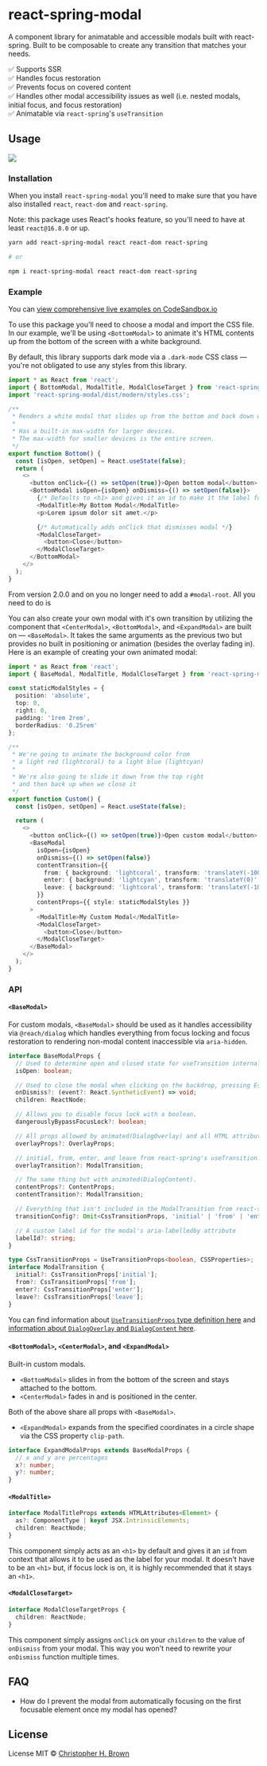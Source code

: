 # react-spring-modal

A component library for animatable and accessible modals built with react-spring. Built to be composable to create any transition that matches your needs.

✅ Supports SSR
<br>
✅ Handles focus restoration
<br>
✅ Prevents focus on covered content
<br>
✅ Handles other modal accessibility issues as well (i.e. nested modals, initial focus, and focus restoration)
<br>
✅ Animatable via `react-spring`'s `useTransition`

## Usage

<!-- TODO: replace with Carbon.now.sh screenshot and add Alt text -->

![](assets/carbon.png)

### Installation

When you install `react-spring-modal` you'll need to make sure that you have also installed `react`, `react-dom` and `react-spring`.

Note: this package uses React's hooks feature, so you'll need to have at least `react@16.8.0` or up.

```bash
yarn add react-spring-modal react react-dom react-spring

# or

npm i react-spring-modal react react-dom react-spring
```

### Example

<!-- TODO: update example after publishing -->

You can [view comprehensive live examples on CodeSandbox.io](https://codesandbox.io/embed/react-spring-modalall-b3wp2?fontsize=14&hidenavigation=1&theme=dark)

To use this package you'll need to choose a modal and import the CSS file. In our example, we'll be using `<BottomModal>` to animate it's HTML contents up from the bottom of the screen with a white background.

By default, this library supports dark mode via a `.dark-mode` CSS class — you're not obligated to use any styles from this library.

```typescript jsx
import * as React from 'react';
import { BottomModal, ModalTitle, ModalCloseTarget } from 'react-spring-modal';
import 'react-spring-modal/dist/modern/styles.css';

/**
 * Renders a white modal that slides up from the bottom and back down when leaving.
 *
 * Has a built-in max-width for larger devices.
 * The max-width for smaller devices is the entire screen.
 */
export function Bottom() {
  const [isOpen, setOpen] = React.useState(false);
  return (
    <>
      <button onClick={() => setOpen(true)}>Open bottom modal</button>
      <BottomModal isOpen={isOpen} onDismiss={() => setOpen(false)}>
        {/* Defaults to <h1> and gives it an id to make it the label for your modal */}
        <ModalTitle>My Bottom Modal</ModalTitle>
        <p>Lorem ipsum dolor sit amet.</p>

        {/* Automatically adds onClick that dismisses modal */}
        <ModalCloseTarget>
          <button>Close</button>
        </ModalCloseTarget>
      </BottomModal>
    </>
  );
}
```

From version 2.0.0 and on you no longer need to add a `#modal-root`. All you need to do is

You can also create your own modal with it's own transition by utilizing the component that `<CenterModal>`, `<BottomModal>`, and `<ExpandModal>` are built on — `<BaseModal>`. It takes the same arguments as the previous two but provides no built in positioning or animation (besides the overlay fading in). Here is an example of creating your own animated modal:

```typescript jsx
import * as React from 'react';
import { BaseModal, ModalTitle, ModalCloseTarget } from 'react-spring-modal';

const staticModalStyles = {
  position: 'absolute',
  top: 0,
  right: 0,
  padding: '1rem 2rem',
  borderRadius: '0.25rem'
};

/**
 * We're going to animate the background color from
 * a light red (lightcoral) to a light blue (lightcyan)
 *
 * We're also going to slide it down from the top right
 * and then back up when we close it
 */
export function Custom() {
  const [isOpen, setOpen] = React.useState(false);

  return (
    <>
      <button onClick={() => setOpen(true)}>Open custom modal</button>
      <BaseModal
        isOpen={isOpen}
        onDismiss={() => setOpen(false)}
        contentTransition={{
          from: { background: 'lightcoral', transform: 'translateY(-100%)' },
          enter: { background: 'lightcyan', transform: 'translateY(0)' },
          leave: { background: 'lightcoral', transform: 'translateY(-100%)' }
        }}
        contentProps={{ style: staticModalStyles }}
      >
        <ModalTitle>My Custom Modal</ModalTitle>
        <ModalCloseTarget>
          <button>Close</button>
        </ModalCloseTarget>
      </BaseModal>
    </>
  );
}
```

### API

#### `<BaseModal>`

For custom modals, `<BaseModal>` should be used as it handles accessibility via `@reach/dialog` which handles everything from focus locking and focus restoration to rendering non-modal content inaccessible via `aria-hidden`.

```typescript
interface BaseModalProps {
  // Used to determine open and closed state for useTransition internally
  isOpen: boolean;

  // Used to close the modal when clicking on the backdrop, pressing Escape, or clicking on a <ModalCloseTarget> child.
  onDismiss?: (event?: React.SyntheticEvent) => void;
  children: ReactNode;

  // Allows you to disable focus lock with a boolean.
  dangerouslyBypassFocusLock?: boolean;

  // All props allowed by animated(DialogOverlay) and all HTML attributes.
  overlayProps?: OverlayProps;

  // initial, from, enter, and leave from react-spring's useTransition.
  overlayTransition?: ModalTransition;

  // The same thing but with animated(DialogContent).
  contentProps?: ContentProps;
  contentTransition?: ModalTransition;

  // Everything that isn't included in the ModalTransition from react-spring's useTranistion.
  transitionConfig?: Omit<CssTransitionProps, 'initial' | 'from' | 'enter' | 'leave'>;

  // A custom label id for the modal's aria-labelledby attribute
  labelId?: string;
}

type CssTransitionProps = UseTransitionProps<boolean, CSSProperties>;
interface ModalTransition {
  initial?: CssTransitionProps['initial'];
  from?: CssTransitionProps['from'];
  enter?: CssTransitionProps['enter'];
  leave?: CssTransitionProps['leave'];
}
```

<!-- TODO: Add links -->

You can find information about [`UseTransitionProps` type definition here]() and [information about `DialogOverlay` and `DialogContent` here]().

#### `<BottomModal>`, `<CenterModal>`, and `<ExpandModal>`

Built-in custom modals.

- `<BottomModal>` slides in from the bottom of the screen and stays attached to the bottom.
- `<CenterModal>` fades in and is positioned in the center.

Both of the above share all props with `<BaseModal>`.

- `<ExpandModal>` expands from the specified coordinates in a circle shape via the CSS property `clip-path`.

```typescript
interface ExpandModalProps extends BaseModalProps {
  // x and y are percentages
  x?: number;
  y?: number;
}
```

#### `<ModalTitle>`

```typescript
interface ModalTitleProps extends HTMLAttributes<Element> {
  as?: ComponentType | keyof JSX.IntrinsicElements;
  children: ReactNode;
}
```

This component simply acts as an `<h1>` by default and gives it an `id` from context that allows it to be used as the label for your modal. It doesn't have to be an `<h1>` but, if focus lock is on, it is highly recommended that it stays an `<h1>`.

#### `<ModalCloseTarget>`

```typescript
interface ModalCloseTargetProps {
  children: ReactNode;
}
```

This component simply assigns `onClick` on your `children` to the value of `onDismiss` from your modal. This way you won't need to rewrite your `onDismiss` function multiple times.

## FAQ

<!-- TODO: answer this question -->

- How do I prevent the modal from automatically focusing on the first focusable element once my modal has opened?

## License

License MIT © [Christopher H. Brown](https://github.com/ChrisBrownie55)
